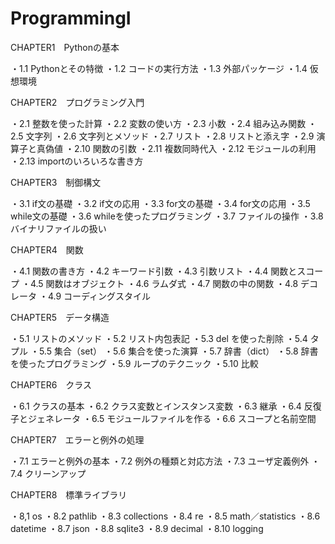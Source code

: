 # ProgrammingI


CHAPTER1　Pythonの基本

・1.1 Pythonとその特徴
・1.2 コードの実行方法
・1.3 外部パッケージ
・1.4 仮想環境

CHAPTER2　プログラミング入門

・2.1 整数を使った計算
・2.2 変数の使い方
・2.3 小数
・2.4 組み込み関数
・2.5 文字列
・2.6 文字列とメソッド
・2.7 リスト
・2.8 リストと添え字
・2.9 演算子と真偽値
・2.10 関数の引数
・2.11 複数同時代入
・2.12 モジュールの利用
・2.13 importのいろいろな書き方

CHAPTER3　制御構文

・3.1 if文の基礎
・3.2 if文の応用
・3.3 for文の基礎
・3.4 for文の応用
・3.5 while文の基礎
・3.6 whileを使ったプログラミング
・3.7 ファイルの操作
・3.8 バイナリファイルの扱い

CHAPTER4　関数

・4.1 関数の書き方
・4.2 キーワード引数
・4.3 引数リスト
・4.4 関数とスコープ
・4.5 関数はオブジェクト
・4.6 ラムダ式
・4.7 関数の中の関数
・4.8 デコレータ
・4.9 コーディングスタイル

CHAPTER5　データ構造

・5.1 リストのメソッド
・5.2 リスト内包表記
・5.3 del を使った削除
・5.4 タプル
・5.5 集合（set）
・5.6 集合を使った演算
・5.7 辞書（dict）
・5.8 辞書を使ったプログラミング
・5.9 ループのテクニック
・5.10 比較

CHAPTER6　クラス

・6.1 クラスの基本
・6.2 クラス変数とインスタンス変数
・6.3 継承
・6.4 反復子とジェネレータ
・6.5 モジュールファイルを作る
・6.6 スコープと名前空間

CHAPTER7　エラーと例外の処理

・7.1 エラーと例外の基本
・7.2 例外の種類と対応方法
・7.3 ユーザ定義例外
・7.4 クリーンアップ

CHAPTER8　標準ライブラリ

・8,1 os
・8.2 pathlib
・8.3 collections
・8.4 re
・8.5 math／statistics
・8.6 datetime
・8.7 json
・8.8 sqlite3
・8.9 decimal
・8.10 logging

